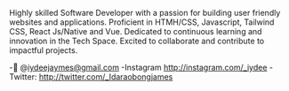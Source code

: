 Highly skilled Software Developer with a passion for building user friendly websites and applications. Proficient in HTMH/CSS, Javascript, Tailwind CSS, React Js/Native and Vue. Dedicated to continuous learning and innovation in the Tech Space. Excited to collaborate and contribute to impactful projects.

-📩 @iydeejaymes@gmail.com
-Instagram http://instagram.com/_iydee
-Twitter: http://twitter.com/_Idaraobongjames
